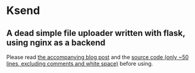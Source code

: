 # Ksend
## A dead simple file uploader written with flask, using nginx as a backend

Please read [the accompanying blog post](https://keltono.net/blog/setup.html) and the [source code (only ~50 lines, excluding comments and white space)](https://github.com/keltono/ksend/blob/main/app.py) before using.
